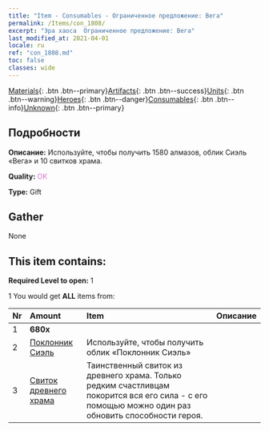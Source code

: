 ```yaml
---
title: "Item - Consumables - Ограниченное предложение: Вега"
permalink: /Items/con_1808/
excerpt: "Эра хаоса  Ограниченное предложение: Вега"
last_modified_at: 2021-04-01
locale: ru
ref: "con_1808.md"
toc: false
classes: wide
---
```

 [Materials](/ru/Items/){: .btn .btn--primary}[Artifacts](/ru/Items/Artifacts/){: .btn .btn--success}[Units](/ru/Items/Units/){: .btn .btn--warning}[Heroes](/ru/Items/Heroes/){: .btn .btn--danger}[Consumables](/ru/Items/Consumables/){: .btn .btn--info}[Unknown](/ru/Items/Unknown/){: .btn .btn--primary}

## Подробности
 **Описание:** Используйте, чтобы получить 1580 алмазов, облик Сиэль «Вега» и 10 свитков храма.

 **Quality:** <span style="color: #DA70D6">OK</span>

 **Type:** Gift

## Gather

  None

## This item contains:

 **Required Level to open:** 1

 1 You would get **ALL** items  from:

  | Nr | Amount |     Item    | Описание |
  |:---|:-------|:------------|:-----------:|
  | 1 |  **680x** | <i class="fas fa-gem"/> |  | 
  | 2 | [Поклонник Сиэль](/ru/Items/con_1061/) | Используйте, чтобы получить облик «Поклонник Сиэль» | 
  | 3 | [Свиток древнего храма](/ru/Items/con_697/) | Таинственный свиток из древнего храма. Только редким счастливцам покорится вся его сила - с его помощью можно один раз обновить способности героя. | 

